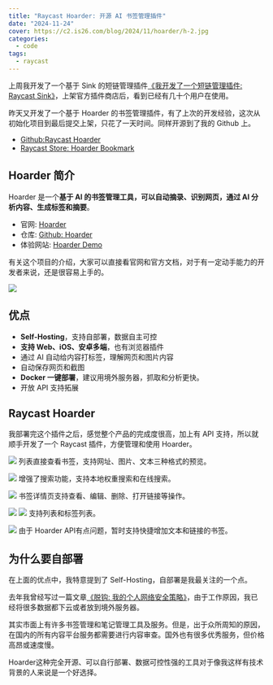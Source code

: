 ```yaml
---
title: "Raycast Hoarder: 开源 AI 书签管理插件"
date: "2024-11-24"
cover: https://c2.is26.com/blog/2024/11/hoarder/h-2.jpg
categories:
  - code
tags:
  - raycast
---
```


上周我开发了一个基于 Sink 的短链管理插件[《我开发了一个短链管理插件: Raycast Sink》](https://luolei.org/raycast-sink)，上架官方插件商店后，看到已经有几十个用户在使用。

昨天又开发了一个基于 Hoarder 的书签管理插件，有了上次的开发经验，这次从初始化项目到最后提交上架，只花了一天时间。同样开源到了我的 Github 上。

- [Github:Raycast Hoarder](https://github.com/foru17/raycast-hoarder)
- [Raycast Store: Hoarder Bookmark](https://zuoluo.tv/hoarder)

## Hoarder 简介

Hoarder 是一个**基于 AI 的书签管理工具，可以自动摘录、识别网页，通过 AI 分析内容、生成标签和摘要**。

- 官网: [Hoarder](https://hoarder.app/)
- 仓库: [Github: Hoarder](https://github.com/hoarder-app/hoarder)
- 体验网站: [Hoarder Demo](https://try.hoarder.app/)

有关这个项目的介绍，大家可以直接看官网和官方文档，对于有一定动手能力的开发者来说，还是很容易上手的。

![](https://c2.is26.com/blog/2024/11/hoarder/h-0.jpg)

## 优点

- **Self-Hosting**，支持自部署，数据自主可控
- **支持 Web、iOS、安卓多端**，也有浏览器插件
- 通过 AI 自动给内容打标签，理解网页和图片内容
- 自动保存网页和截图
- **Docker 一键部署**，建议用境外服务器，抓取和分析更快。
- 开放 API 支持拓展

## Raycast Hoarder

我部署完这个插件之后，感觉整个产品的完成度很高，加上有 API 支持，所以就顺手开发了一个 Raycast 插件，方便管理和使用 Hoarder。

![](https://c2.is26.com/blog/2024/11/hoarder/h-1.jpg)
列表直接查看书签，支持网址、图片、文本三种格式的预览。

![](https://c2.is26.com/blog/2024/11/hoarder/h-6.jpg)
增强了搜索功能，支持本地权重搜索和在线搜索。

![](https://c2.is26.com/blog/2024/11/hoarder/h-2.jpg)
书签详情页支持查看、编辑、删除、打开链接等操作。

![](https://c2.is26.com/blog/2024/11/hoarder/h-3.jpg)
![](https://c2.is26.com/blog/2024/11/hoarder/h-4.jpg)
支持列表和标签列表。

![](https://c2.is26.com/blog/2024/11/hoarder/h-5.jpg)
由于 Hoarder API有点问题，暂时支持快捷增加文本和链接的书签。

## 为什么要自部署

在上面的优点中，我特意提到了 Self-Hosting，自部署是我最关注的一个点。

去年我曾经写过一篇文章[《脱钩: 我的个人网络安全策略》](https://luolei.org/personal-decoupling-cybersecurity)，由于工作原因，我已经将很多数据都下云或者放到境外服务器。

其实市面上有许多书签管理和笔记管理工具及服务。但是，出于众所周知的原因，在国内的所有内容平台服务都需要进行内容审查。国外也有很多优秀服务，但价格高昂或速度慢。

Hoarder这种完全开源、可以自行部署、数据可控性强的工具对于像我这样有技术背景的人来说是一个好选择。
